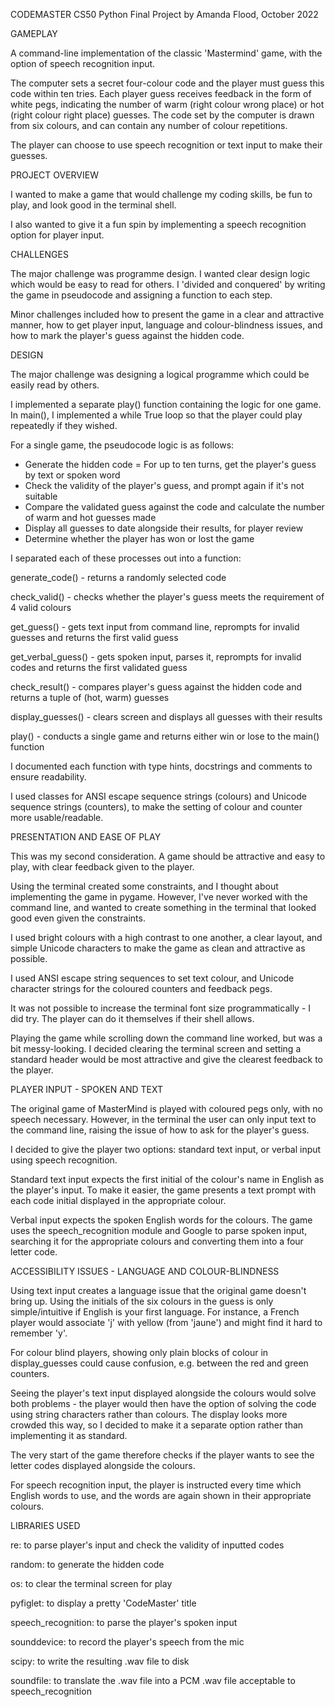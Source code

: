 CODEMASTER
CS50 Python Final Project
by Amanda Flood, October 2022

GAMEPLAY

A command-line implementation of the classic 'Mastermind' game, with the option of speech recognition input.

The computer sets a secret four-colour code and the player must guess this code within ten tries.
Each player guess receives feedback in the form of white pegs, indicating the number of warm (right colour wrong place) or hot (right colour right place) guesses.
The code set by the computer is drawn from six colours, and can contain any number of colour repetitions.

The player can choose to use speech recognition or text input to make their guesses.


PROJECT OVERVIEW

I wanted to make a game that would challenge my coding skills, be fun to play, and look good in the terminal shell.

I also wanted to give it a fun spin by implementing a speech recognition option for player input.


CHALLENGES

The major challenge was programme design. I wanted clear design logic which would be easy to read for others. I 'divided and conquered' by writing the game in pseudocode and assigning a function to each step.

Minor challenges included how to present the game in a clear and attractive manner, how to get player input, language and colour-blindness issues, and how to mark the player's guess against the hidden code.


DESIGN

The major challenge was designing a logical programme which could be easily read by others.

I implemented a separate play() function containing the logic for one game.
In main(), I implemented a while True loop so that the player could play repeatedly if they wished.

For a single game, the pseudocode logic is as follows:

- Generate the hidden code
= For up to ten turns, get the player's guess by text or spoken word
- Check the validity of the player's guess, and prompt again if it's not suitable
- Compare the validated guess against the code and calculate the number of warm and hot guesses made
- Display all guesses to date alongside their results, for player review
- Determine whether the player has won or lost the game

I separated each of these processes out into a function:

generate_code() - returns a randomly selected code

check_valid() - checks whether the player's guess meets the requirement of 4 valid colours

get_guess() - gets text input from command line, reprompts for invalid guesses and returns the first valid guess

get_verbal_guess() - gets spoken input, parses it, reprompts for invalid codes and returns the first validated guess

check_result() - compares player's guess against the hidden code and returns a tuple of (hot, warm) guesses

display_guesses() - clears screen and displays all guesses with their results

play() - conducts a single game and returns either win or lose to the main() function

I documented each function with type hints, docstrings and comments to ensure readability.

I used classes for ANSI escape sequence strings (colours) and Unicode sequence strings (counters), to make the setting of colour and counter more usable/readable.



PRESENTATION AND EASE OF PLAY

This was my second consideration. A game should be attractive and easy to play, with clear feedback given to the player.

Using the terminal created some constraints, and I thought about implementing the game in pygame. However, I've never worked with the command line, and wanted to create something in the terminal that looked good even given the constraints.

I used bright colours with a high contrast to one another, a clear layout, and simple Unicode characters to make the game as clean and attractive as possible.

I used ANSI escape string sequences to set text colour, and Unicode character strings for the coloured counters and feedback pegs.

It was not possible to increase the terminal font size programmatically - I did try. The player can do it themselves
if their shell allows.

Playing the game while scrolling down the command line worked, but was a bit messy-looking.
I decided clearing the terminal screen and setting a standard header would be most attractive and give the clearest feedback to the player.



PLAYER INPUT - SPOKEN AND TEXT

The original game of MasterMind is played with coloured pegs only, with no speech necessary.
However, in the terminal the user can only input text to the command line, raising the issue of how to ask for the player's guess.

I decided to give the player two options: standard text input, or verbal input using speech recognition.

Standard text input expects the first initial of the colour's name in English as the player's input.
To make it easier, the game presents a text prompt with each code initial displayed in the appropriate colour.

Verbal input expects the spoken English words for the colours. The game uses the speech_recognition module and Google to parse spoken input, searching it for the appropriate colours and converting them into a four letter code.



ACCESSIBILITY ISSUES - LANGUAGE AND COLOUR-BLINDNESS

Using text input creates a language issue that the original game doesn't bring up. Using the initials of the six colours in the guess is only simple/intuitive if English is your first language. For instance, a French player would associate 'j' with yellow (from 'jaune') and might find it hard to remember 'y'.

For colour blind players, showing only plain blocks of colour in display_guesses could cause confusion, e.g. between the red and green counters.

Seeing the player's text input displayed alongside the colours would solve both problems - the player would then have the option of solving the code using string characters rather than colours.
The display looks more crowded this way, so I decided to make it a separate option rather than implementing it as standard.

The very start of the game therefore checks if the player wants to see the letter codes displayed alongside the colours.

For speech recognition input, the player is instructed every time which English words to use, and the words are again shown in their appropriate colours.




LIBRARIES USED

re:                 to parse player's input and check the validity of inputted codes

random:             to generate the hidden code

os:                 to clear the terminal screen for play

pyfiglet:           to display a pretty 'CodeMaster' title

speech_recognition: to parse the player's spoken input

sounddevice:        to record the player's speech from the mic

scipy:              to write the resulting .wav file to disk

soundfile:          to translate the .wav file into a PCM .wav file acceptable to speech_recognition
